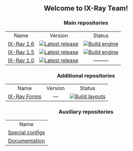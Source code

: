 
<h2 align="center">
  Welcome to <b>IX-Ray Team</b>!
</h2>

<h3 align="center">
  Main repositories
</h3>

<table align="center">
  <tr>
    <td align="center">Name</td>
    <td align="center">Version</td>
    <td align="center">Status</td>
  </tr>
  <tr>
    <td align="center"><a href="https://github.com/ixray-team/ixray-1.6-stcop">IX-Ray 1.6</a></td>
    <td align="center"><a href="https://github.com/ixray-team/ixray-1.6-stcop/releases/tag/r0.4"><img src="https://img.shields.io/github/v/release/ixray-team/ixray-1.6-stcop?include_prereleases&label=Release" alt="Latest release" /></a></td>
    <td align="center"><a href="https://github.com/ixray-team/ixray-1.6-stcop/actions/workflows/build-engine.yml"><img src="https://github.com/ixray-team/ixray-1.6-stcop/actions/workflows/build-engine.yml/badge.svg" alt="Build engine" /></a></td>
  </tr>
  <tr>
    <td align="center"><a href="https://github.com/ixray-team/ixray-1.5-stcs">IX-Ray 1.5</a></td>
    <td align="center"><a href="https://github.com/ixray-team/ixray-1.5-stcs/releases/tag/r0.4"><img src="https://img.shields.io/github/v/release/ixray-team/ixray-1.5-stcs?include_prereleases&label=Release" alt="Latest release" /></a></td>
    <td align="center"><a href="https://github.com/ixray-team/ixray-1.5-stcs/actions/workflows/build-engine.yml"><img src="https://github.com/ixray-team/ixray-1.5-stcs/actions/workflows/build-engine.yml/badge.svg" alt="Build engine" /></a></td>
  </tr>
  <tr >
    <td align="center"><a href="https://github.com/ixray-team/ixray-1.0-stsoc">IX-Ray 1.0</a></td>
    <td align="center"><a href="https://github.com/ixray-team/ixray-1.0-stsoc/releases/tag/r0.2"><img src="https://img.shields.io/github/v/release/ixray-team/ixray-1.0-stsoc?include_prereleases&label=Release" alt="Latest release" /></a></td>
    <td align="center">———</td>
  </tr>
</table>

<h3 align="center">
  Additional repositories
</h3>

<table align="center">
  <tr>
    <td align="center">Name</td>
    <td align="center">Version</td>
    <td align="center">Status</td>
  </tr>
  <tr>
    <td align="center"><a href="https://github.com/ixray-team/ixray-forms">IX-Ray Forms</a></td>
    <td align="center">—</td>
    <td align="center"><a href="https://github.com/ixray-team/ixray-forms/actions/workflows/building.yml"><img src="https://github.com/ixray-team/ixray-forms/actions/workflows/building.yml/badge.svg" alt="Build layouts" /></a></td>
  </tr>
</table>

<h3 align="center">
  Auxiliary repositories
</h3>

<table align="center">
  <tr>
    <td align="center">Name</td>
  </tr>
  <tr>
    <td align="center"><a href="https://github.com/ixray-team/.github">Special configs</a></td>
  </tr>
  <tr>
    <td align="center"><a href="https://github.com/ixray-team/ixray-docs">Documentation</a></td>
  </tr>
</table>
